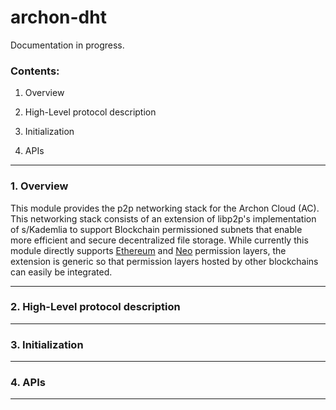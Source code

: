 # archon-dht

Documentation in progress.

### Contents:

  1. Overview

  2. High-Level protocol description

  3. Initialization

  4. APIs 


--------------------------------------------------------------------


### 1. Overview

This module provides the p2p networking stack for the Archon Cloud (AC). This networking stack consists of an extension of libp2p's implementation of s/Kademlia to support Blockchain permissioned subnets that enable more efficient and secure decentralized file storage. While currently this module directly supports [Ethereum](https://github.com/archoncloud/archoncloud-ethereum) and [Neo](https://github.com/archoncloud/archoncloud-go/blockchainAPI/neo) permission layers, the extension is generic so that permission layers hosted by other blockchains can easily be integrated.

--------------------------------------------------------------------

### 2. High-Level protocol description


--------------------------------------------------------------------

### 3. Initialization


--------------------------------------------------------------------

### 4. APIs 

--------------------------------------------------------------------

